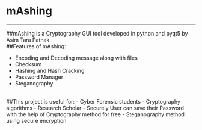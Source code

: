 # mAshing
---
##mAshing is a Cryptography GUI tool developed in python and pyqt5 by Asim Tara Pathak.
<br>
##Features of mAshing:
- Encoding and Decoding message along with files
- Checksum
- Hashing and Hash Cracking
- Password Manager
- Steganography
<br>
##This project is useful for:
- Cyber Forensic students
- Cryptography algorithms
- Research Scholar
- Securely User can save their Password with the help of Cryptography method for free
- Steganography method using secure encryption
